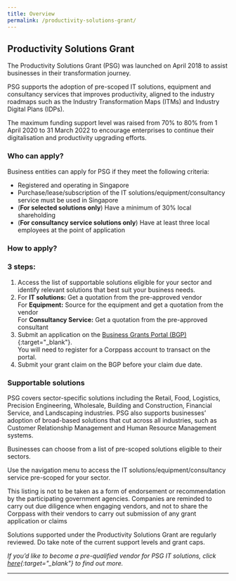 ```yaml
---
title: Overview
permalink: /productivity-solutions-grant/
---
```


## Productivity Solutions Grant

The Productivity Solutions Grant (PSG) was launched on April 2018 to assist businesses in their transformation journey. 

PSG supports the adoption of pre-scoped IT solutions, equipment and consultancy services that improves productivity, aligned to the industry roadmaps such as the Industry Transformation Maps (ITMs) and Industry Digital Plans (IDPs). 

The maximum funding support level was raised from 70% to 80% from 1 April 2020 to 31 March 2022 to encourage enterprises to continue their digitalisation and productivity upgrading efforts.

### Who can apply?

Business entities can apply for PSG if they meet the following criteria:

* Registered and operating in Singapore
* Purchase/lease/subscription of the IT solutions/equipment/consultancy service must be used in Singapore
* (**For selected solutions only**) Have a minimum of 30% local shareholding
* (**For consultancy service solutions only**) Have at least three local employees at the point of application

### How to apply?

### 3 steps:
1.	Access the list of supportable solutions eligible for your sector and identify relevant solutions that best suit your business needs.
2.	For **IT solutions:** Get a quotation from the pre-approved vendor
   <br>For **Equipment:** Source for the equipment and get a quotation from the vendor
   <br> For **Consultancy Service:** Get a quotation from the pre-approved consultant
3.	Submit an application on the [Business Grants Portal (BGP)](https://www.businessgrants.gov.sg/){:target="_blank"}.
   <br>You will need to register for a Corppass account to transact on the portal.
4. Submit your grant claim on the BGP before your claim due date. 

### Supportable solutions

PSG covers sector-specific solutions including the Retail, Food, Logistics, Precision Engineering, Wholesale, Building and Construction, Financial Service, and Landscaping industries. PSG also supports businesses’ adoption of broad-based solutions that cut across all industries, such as Customer Relationship Management and Human Resource Management systems.

Businesses can choose from a list of pre-scoped solutions eligible to their sectors.  

Use the navigation menu to access the IT solutions/equipment/consultancy service pre-scoped for your sector.

This listing is not to be taken as a form of endorsement or recommendation by the participating government agencies. Companies are reminded to carry out due diligence when engaging vendors, and not to share the Corppass with their vendors to carry out submission of any grant application or claims

Solutions supported under the Productivity Solutions Grant are regularly reviewed. Do take note of the current support levels and grant caps.

*If you’d like to become a pre-qualified vendor for PSG IT solutions, click [here](https://www.imda.gov.sg/icmvendors){:target="_blank"} to find out more.*

---

